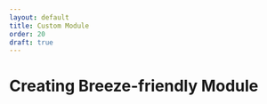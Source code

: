 ```yaml
---
layout: default
title: Custom Module
order: 20
draft: true
---
```


# Creating Breeze-friendly Module
